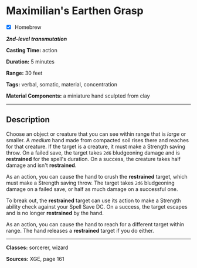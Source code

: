 # Maximilian's Earthen Grasp

- [x] Homebrew

***2nd-level transmutation***

**Casting Time:** action

**Duration:** 5 minutes

**Range:** 30 feet

**Tags:** verbal, somatic, material, concentration

**Material Components:** a miniature hand sculpted from clay

---

## Description
Choose an object or creature that you can see within range that is *large* or smaller.
A *medium* hand made from compacted soil rises there and reaches for that creature.
If the target is a creature, it must make a Strength saving throw.
On a failed save, the target takes `2d6` bludgeoning damage and is **restrained** for the spell's duration.
On a success, the creature takes half damage and isn't **restrained**.

As an action, you can cause the hand to crush the **restrained** target, which must make a Strength saving throw.
The target takes `2d6` bludgeoning damage on a failed save, or half as much damage on a successful one.

To break out, the **restrained** target can use its action to make a Strength ability check against your Spell Save DC.
On a success, the target escapes and is no longer **restrained** by the hand.

As an action, you can cause the hand to reach for a different target within range.
The hand releases a **restrained** target if you do either.

---

**Classes:** sorcerer, wizard

**Sources:** XGE, page 161
